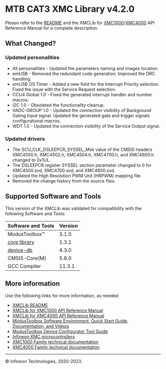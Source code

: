 # MTB CAT3 XMC Library v4.2.0

Please refer to the [README](./README.md) and the XMCLib for [XMC1000](https://infineon.github.io/mtb-xmclib-cat3/xmc1_api_reference_manual/html/index.html)/[XMC4000](https://infineon.github.io/mtb-xmclib-cat3/xmc4_api_reference_manual/html/index.html) API Reference Manual for a complete description.

## What Changed?

### Updated personalities

- All personalities - Updated the parameters naming and images location.
- emUSB - Removed the redundant code generation. Improved the DRC handling.
- emUSB OS Timer - Added a new field for the Interrupt Priority selection. Fixed the issue with the Service Request selection.
- CCU4 Global 1.0 - Fixed the generated interrupt handler and number macros.
- I2C 1.0 - Obsoleted the functionality cleanup.
- VADC-GROUP 1.0 -  Updated the connection visibility of Background Gating Input signal. Updated the generated gate and trigger signals configurational macros.
- WDT 1.0 - Updated the connection visibility of the Service Output signal.

### Updated drivers

- The SCU_CLK_DSLEEPCR_SYSSEL_Msk value of the CMSIS headers XMC4500.h, XMC4502.h, XMC4504.h, XMC4700.h, and XMC4800.h changed to 0x1UL.
- The DSLEEPCR register SYSSEL section <msb>  parameter changed to 0 for XMC4500.svd, XMC4700.svd, and XMC4800.svd.
- Updated the High Resolution PWM Unit (HRPWM) mapping file.
- Removed the change history from the source files.

## Supported Software and Tools

This version of the XMCLib was validated for compatibility with the following Software and Tools:

| Software and Tools                                                            | Version |
| :---                                                                          | :----   |
| ModusToolbox&trade;                                                           |  3.1.0  |
| [core library](https://github.com/Infineon/core-lib)                          |  1.3.1  |
| [device-db](https://github.com/Infineon/device-db)                            |  4.3.0  |
| CMSIS-Core(M)                                                                 |  5.8.0  |
| GCC Compiler                                                                  | 11.3.1  |

## More information

Use the following links for more information, as needed:

* [XMCLib README](./README.md)
* [XMCLib for XMC1000 API Reference Manual](https://infineon.github.io/mtb-xmclib-cat3/xmc1_api_reference_manual/html/index.html)
* [XMCLib for XMC4000 API Reference Manual](https://infineon.github.io/mtb-xmclib-cat3/xmc4_api_reference_manual/html/index.html)
* [ModusToolbox Software Environment, Quick Start Guide, Documentation, and Videos](https://www.infineon.com/cms/en/design-support/tools/sdk/modustoolbox-software/)
* [ModusToolbox Device Configurator Tool Guide](https://www.infineon.com/dgdl/Infineon-ModusToolbox_Device_Configurator_4.10_User_Guide-UserManual-v01_00-EN.pdf?fileId=8ac78c8c88704c7a0188a18bc3c94e70)
* [Infineon XMC microcontrollers](https://www.infineon.com/cms/en/product/microcontroller/32-bit-industrial-microcontroller-based-on-arm-cortex-m/)
* [XMC1000 Family technical documentation](https://www.infineon.com/cms/en/product/microcontroller/32-bit-industrial-microcontroller-based-on-arm-cortex-m/32-bit-xmc1000-industrial-microcontroller-arm-cortex-m0/#!documents)
* [XMC4000 Family technical documentation](https://www.infineon.com/cms/en/product/microcontroller/32-bit-industrial-microcontroller-based-on-arm-cortex-m/32-bit-xmc4000-industrial-microcontroller-arm-cortex-m4/#!documents)

---
© Infineon Technologies, 2020-2023.
